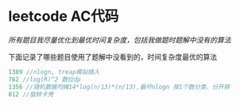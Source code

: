 # leetcode AC代码

*所有题目我尽量优化到最优时间复杂度，包括我做题时题解中没有的算法*

下面记录了哪些题目使用了题解中没看到的，时间复杂度最优的算法

```c++
1389 //nlogn, treap模拟插入
762 //log(R)^2 数位dp
1356 //随机数据均摊14*log(n/13)*(n/13),最坏nlogn 按1个数分类，分开排
812 //旋转卡壳
```

